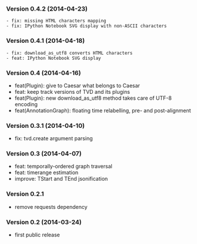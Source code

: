### Version 0.4.2 (2014-04-23)

    - fix: missing HTML characters mapping
    - fix: IPython Notebook SVG display with non-ASCII characters

### Version 0.4.1 (2014-04-18)

    - fix: download_as_utf8 converts HTML characters
    - feat: IPython Notebook SVG display

### Version 0.4 (2014-04-16)

  - feat(Plugin): give to Caesar what belongs to Caesar
  - feat: keep track versions of TVD and its plugins
  - feat(Plugin): new download_as_utf8 method takes care of UTF-8 encoding
  - feat(AnnotationGraph): floating time relabelling, pre- and post-alignment

### Version 0.3.1 (2014-04-10)

  - fix: tvd.create argument parsing

### Version 0.3 (2014-04-07)

  - feat: temporally-ordered graph traversal
  - feat: timerange estimation
  - improve: TStart and TEnd jsonification

### Version 0.2.1

  - remove requests dependency

### Version 0.2 (2014-03-24)

  - first public release
